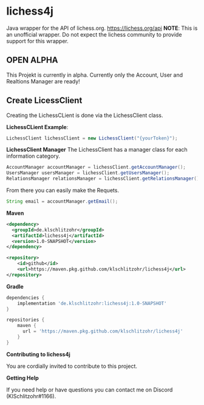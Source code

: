 # lichess4j

Java wrapper for the API of lichess.org. https://lichess.org/api
**NOTE**: This is an unofficial wrapper. Do not expect the lichess community to provide support for this wrapper.

## OPEN ALPHA ##

This Projekt is currently in alpha. Currently only the Account, User and Realtions Manager are ready!

## Create LicessClient

Creating the LichessCLient is done via the LichessClient class. 

**LichessCLient Example**:
```java
LichessClient lichessClient = new LichessClient("{yourToken}");
```

**LichessClient Manager**
The LichessClient has a manager class for each information category.

```java
AccountManager accountManager = lichessClient.getAccountManager();
UsersManager usersManager = lichessClient.getUsersManager();
RelationsManager relationsManager = lichessClient.getRelationsManager();
```

From there you can easily make the Requets.

```java
String email = accountManager.getEmail();
```

**Maven**
```xml
<dependency>
  <groupId>de.klschlitzohr</groupId>
  <artifactId>lichess4j</artifactId>
  <version>1.0-SNAPSHOT</version>
</dependency>
```
```xml
<repository>
    <id>github</id>
    <url>https://maven.pkg.github.com/klschlitzohr/lichess4j</url>
</repository>
```

**Gradle**
```gradle
dependencies {
    implementation 'de.klschlitzohr:lichess4j:1.0-SNAPSHOT'
}

repositories {
    maven {
      url = 'https://maven.pkg.github.com/klschlitzohr/lichess4j'
    }
}
```

**Contributing to lichess4j**

You are cordially invited to contribute to this project.

**Getting Help**

If you need help or have questions you can contact me on Discord (KlSchlitzohr#1166).
